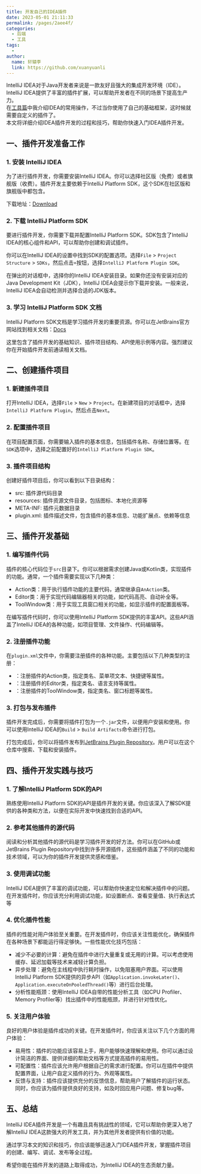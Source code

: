 ```yaml
---
title: 开发自己的IDEA插件
date: 2023-05-01 21:11:33
permalink: /pages/2aee4f/
categories:
  - 后端
  - 工具
tags:
  - 
author: 
  name: 轩辕李
  link: https://github.com/xuanyuanli
---
```



IntelliJ IDEA对于Java开发者来说是一款友好且强大的集成开发环境（IDE）。  
IntelliJ IDEA提供了丰富的插件扩展，可以帮助开发者在不同的场景下提高生产力。  
在[工具篇](/pages/4bf5ec/)中我介绍IDEA的常用操作，不过当你使用了自己的基础框架，这时候就需要自定义的插件了。  
本文将详细介绍IDEA插件开发的过程和技巧，帮助你快速入门IDEA插件开发。
<!-- more -->

## 一、插件开发准备工作

### 1. 安装 IntelliJ IDEA

为了进行插件开发，你需要安装IntelliJ IDEA。你可以选择社区版（免费）或者旗舰版（收费）。插件开发主要依赖于IntelliJ Platform SDK，这个SDK在社区版和旗舰版中都包含。

下载地址：[Download](https://www.jetbrains.com/idea/download/)

### 2. 下载 IntelliJ Platform SDK

要进行插件开发，你需要下载并配置IntelliJ Platform SDK。SDK包含了IntelliJ IDEA的核心组件和API，可以帮助你创建和调试插件。

你可以在IntelliJ IDEA的设置中找到SDK的配置选项。选择`File` > `Project Structure` > `SDKs`，然后点击`+`按钮，选择`IntelliJ Platform Plugin SDK`。

在弹出的对话框中，选择你的IntelliJ IDEA安装目录。如果你还没有安装对应的Java Development Kit（JDK），IntelliJ IDEA会提示你下载并安装。一般来说，IntelliJ IDEA会自动检测并选择合适的JDK版本。

### 3. 学习 IntelliJ Platform SDK 文档

IntelliJ Platform SDK文档是学习插件开发的重要资源。你可以在JetBrains官方网站找到相关文档：[Docs](https://www.jetbrains.org/intellij/sdk/docs/)

这里包含了插件开发的基础知识、插件项目结构、API使用示例等内容。强烈建议你在开始插件开发前通读相关文档。

## 二、创建插件项目

### 1. 新建插件项目

打开IntelliJ IDEA，选择`File` > `New` > `Project`。在新建项目的对话框中，选择`IntelliJ Platform Plugin`，然后点击`Next`。

### 2. 配置插件项目

在项目配置页面，你需要输入插件的基本信息，包括插件名称、存储位置等。在`SDK`选项中，选择之前配置好的`IntelliJ Platform Plugin SDK`。

### 3. 插件项目结构

创建好插件项目后，你可以看到以下目录结构：

- src: 插件源代码目录
- resources: 插件资源文件目录，包括图标、本地化资源等
- META-INF: 插件元数据目录
- plugin.xml: 插件描述文件，包含插件的基本信息、功能扩展点、依赖等信息


## 三、插件开发基础

### 1. 编写插件代码

插件的核心代码位于`src`目录下。你可以根据需求创建Java或Kotlin类，实现插件的功能。通常，一个插件需要实现以下几种类：

- Action类：用于执行插件功能的主要代码，通常继承自`AnAction`类。
- Editor类：用于实现代码编辑器相关的功能，如代码高亮、自动补全等。
- ToolWindow类：用于实现工具窗口相关的功能，如显示插件的配置面板等。

在编写插件代码时，你可以使用IntelliJ Platform SDK提供的丰富API。这些API涵盖了IntelliJ IDEA的各种功能，如项目管理、文件操作、代码编辑等。

### 2. 注册插件功能

在`plugin.xml`文件中，你需要注册插件的各种功能。主要包括以下几种类型的注册：

- <action>：注册插件的Action类，指定类名、菜单项文本、快捷键等属性。
- <editor>：注册插件的Editor类，指定类名、语言支持等属性。
- <toolWindow>：注册插件的ToolWindow类，指定类名、窗口标题等属性。

### 3. 打包与发布插件

插件开发完成后，你需要将插件打包为一个`.jar`文件，以便用户安装和使用。你可以使用IntelliJ IDEA的`Build` > `Build Artifacts`命令进行打包。

打包完成后，你可以将插件发布到[JetBrains Plugin Repository](https://plugins.jetbrains.com/)。用户可以在这个仓库中搜索、下载和安装插件。

## 四、插件开发实践与技巧

### 1. 了解IntelliJ Platform SDK的API

熟练使用IntelliJ Platform SDK的API是插件开发的关键。你应该深入了解SDK提供的各种类和方法，以便在实际开发中快速找到合适的API。

### 2. 参考其他插件的源代码

阅读和分析其他插件的源代码是学习插件开发的好方法。你可以在GitHub或JetBrains Plugin Repository中找到许多开源插件，这些插件涵盖了不同的功能和技术领域，可以为你的插件开发提供灵感和借鉴。

### 3. 使用调试功能

IntelliJ IDEA提供了丰富的调试功能，可以帮助你快速定位和解决插件中的问题。在开发插件时，你应该充分利用调试功能，如设置断点、查看变量值、执行表达式等

### 4. 优化插件性能

插件的性能对用户体验至关重要。在开发插件时，你应该关注性能优化，确保插件在各种场景下都能运行得足够快。一些性能优化技巧包括：

- 减少不必要的计算：避免在插件中进行大量重复或无用的计算。可以考虑使用缓存、延迟加载等技术来减轻计算负担。
- 异步处理：避免在主线程中执行耗时操作，以免阻塞用户界面。可以使用IntelliJ Platform SDK提供的异步API（如`Application.invokeLater()`、`Application.executeOnPooledThread()`等）进行后台处理。
- 分析性能瓶颈：使用IntelliJ IDEA自带的性能分析工具（如CPU Profiler、Memory Profiler等）找出插件中的性能瓶颈，并进行针对性优化。

### 5. 关注用户体验

良好的用户体验是插件成功的关键。在开发插件时，你应该关注以下几个方面的用户体验：

- 易用性：插件的功能应该容易上手，用户能够快速理解和使用。你可以通过设计简洁的界面、提供详细的帮助文档等方式提高插件的易用性。
- 可配置性：插件应该允许用户根据自己的需求进行配置。你可以在插件中提供配置界面，让用户自定义插件的行为、外观等属性。
- 反馈与支持：插件应该提供充分的反馈信息，帮助用户了解插件的运行状态。同时，你应该为插件提供良好的支持，如及时回应用户问题、修复bug等。


## 五、总结

IntelliJ IDEA插件开发是一个有趣且具有挑战性的领域，它可以帮助你更深入地了解IntelliJ IDEA这款强大的开发工具，并为其他开发者提供有价值的功能。

通过学习本文的知识和技巧，你应该能够迅速入门IDEA插件开发，掌握插件项目的创建、编写、调试、发布等全过程。

希望你能在插件开发的道路上取得成功，为IntelliJ IDEA的生态贡献力量。
